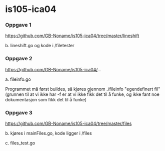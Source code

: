 # is105-ica04

### Oppgave 1
https://github.com/GB-Noname/is105-ica04/tree/master/lineshift 

b. lineshift.go og kode i /filetester

### Oppgave 2 

https://github.com/GB-Noname/is105-ica04/...

a. fileinfo.go 

Programmet må først buildes, så kjøres gjennom ./fileinfo "egendefinert fil" (grunnen til at vi ikke har -f er at vi ikke fikk det til å funke, og ikke fant noe dokumentasjon som fikk det til å funke)
### Oppgave 3 

https://github.com/GB-Noname/is105-ica04/tree/master/files

b. kjøres i mainFiles.go, kode ligger i /files

c. files_test.go


